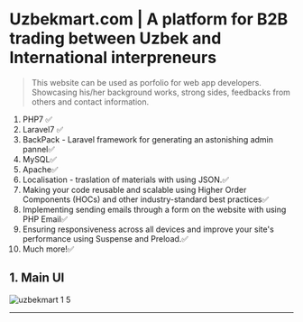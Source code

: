 
# Uzbekmart.com | A platform for B2B trading between Uzbek and International interpreneurs

> This website can be used as porfolio for web app developers. Showcasing his/her background works, strong sides, feedbacks from others and contact information. 



1. PHP7 ✅            
2. Laravel7 ✅          
3. BackPack - Laravel framework for generating an astonishing admin pannel✅
4. MySQL✅
5. Apache✅
6. Localisation - traslation of materials with using JSON.✅
7. Making your code reusable and scalable using Higher Order Components (HOCs) and other industry-standard best practices✅
8. Implementing sending emails through a form on the website with using PHP Email✅
9. Ensuring responsiveness across all devices and improve your site's performance using Suspense and Preload.✅
10. Much more!✅


## 1. Main UI

![uzbekmart 1 5](https://github.com/Jay-Khakim/uzbekmart/assets/68965155/dadfe63a-8051-4052-bb70-c4ab422b82cd)




---

